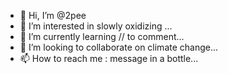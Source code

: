 - 👋 Hi, I’m @2pee
- 👀 I’m interested in slowly oxidizing ...
- 🌱 I’m currently learning // to comment...
- 💞️ I’m looking to collaborate on climate change...
- 📫 How to reach me : message in a bottle...

<!---
2pee/2pee is a ✨ special ✨ repository because its `README.md` (this file) appears on your GitHub profile.
You can click the Preview link to take a look at your changes.
--->
